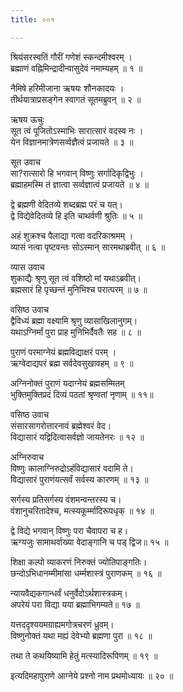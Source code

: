 ```yaml
---
title: ००१

---
```

       
श्रियंसरस्वतिं गौरीं गणेशं स्कन्दमीश्वरम् ।  
ब्रह्माणं वह्निमिन्द्रादीन्वासुदेवं नमाम्यहम् ॥ १ ॥  
  
नैमिषे हरिमीजाना ऋषयः शौनकादयः ।  
तीर्थयात्राप्रसङ्गेन स्वागतं सूतमब्रुवन् ॥ २ ॥  
  
ऋषय ऊचुः  
सूत त्वं पूजितोऽस्माभिः सारात्सारं वदस्व नः ।  
येन विज्ञानमात्रेणसर्व्वज्ञैत्वं प्रजायते ॥ ३ ॥  
  
सूत उवाच  
सा?रात्सारो हि भगवान् विष्णुः सर्गादिकृद्विभुः ।  
ब्रह्माहमस्मि तं ज्ञात्वा सर्व्वज्ञात्वं प्रजायते ॥ ४ ॥  
  
द्वे ब्रह्मणी वेदितव्ये शब्दब्रह्म परं च यत्।  
द्वे विद्येवेदितव्ये हि इति चाथर्वणी श्रुतिः ॥ ५ ॥  
  
अहं शुक्रश्च पैलाद्या गत्वा वदरिकाश्रमम् ।  
व्यासं नत्वा पृष्टवन्तः सोऽस्मान् सारमथाब्रवीत् ॥ ६ ॥  
  
व्यास उवाच  
शुकाद्यैः श्रृणु सूत त्वं वशिष्ठो मां यथाऽब्रवीत्।  
ब्रह्मसारं हि पृच्छन्तं मुनिभिश्च परात्परम् ॥ ७ ॥  
  
वसिष्ठ उवाच  
द्वैविध्यं ब्रह्मा वक्ष्यामि श्रृणु व्यासाखिलानुगम्।  
यथाऽग्निर्मां पुरा प्राह मुनिभिर्दैवतैः सह ॥ ८ ॥  
  
पुराणं परमाग्नेयं ब्रह्मविद्याक्षरं परम् ।  
ऋग्वेदाद्यपरं ब्रह्म सर्वदेवसुखावहम् ॥ ९ ॥  
  
अग्निनोक्तं पुराणं यदाग्नेयं ब्रह्मसम्मितम्  
भुक्तिमुक्तिप्रदं दिव्यं पठतां श्रृण्वतां नृणाम् ॥ ११॥  
  
वसिष्ठ उवाच  
संसारसागरोत्तारनावं ब्रह्मेश्वरं वेद।  
विद्यासारं यद्विदित्वासर्वज्ञो जायतेनरः ॥ १२ ॥  
  
अग्निरुवाच  
विष्णुः कालाग्निरुद्रोऽहंविद्यासारं वदामि ते।  
विद्यासारं पुराणंयत्सर्वं सर्वस्य कारणम् ॥ १३ ॥  
  
सर्गस्य प्रतिसर्गस्य वंशमन्वन्तरस्य च।  
वंशानुचरितादेश्च, मत्स्यकूर्म्मादिरूपधृक् ॥ १४ ॥  
  
द्वे विद्ये भगवान् विष्णुः परा चैवापरा च ह।  
ऋग्यजुः सामाथर्वाख्या वेदाङ्गानि च पड् द्विज॥ १५ ॥  
  
शिक्षा कल्पो व्याकरणं निरुक्तं ज्योतिपाङ्गतिः।  
छन्दोऽभिधानम्मीमांसा धर्म्मशास्त्रं पुराणकम् ॥ १६ ॥  
  
न्यायवैद्यकगान्धर्वं धनुर्वेदोऽर्थशास्त्रकम्।  
अपरेयं परा विद्या यया ब्रह्माभिगम्यते॥ १७ ॥  
  
यत्तददृश्ययमग्राह्यमगोत्रचरणं ध्रुवम्।  
विष्णुनोक्तं यथा मह्यं देवेभ्यो ब्रह्मणा पुरा ॥ १८ ॥  
  
तथा ते कथयिष्यामि हेतुं मत्स्यादिरूपिणम् ॥ १९ ॥  
  
इत्यदिमहापुराणे आग्नेये प्रश्नो नाम प्रथमोध्यायः ॥ २० ॥  
  
 